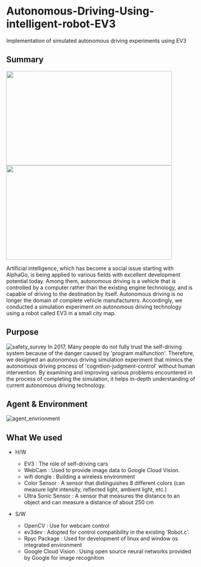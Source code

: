 # Autonomous-Driving-Using-intelligent-robot-EV3
Implementation of simulated autonomous driving experiments using EV3


## Summary
<img src=https://user-images.githubusercontent.com/83410590/207788875-bfee59a5-9c5e-414b-9684-3c4520bbadfd.PNG width='440' height='250'/> <img src=https://user-images.githubusercontent.com/83410590/207792641-37cbe897-92c5-426b-9f6a-d40394698d3d.PNG width="440" height="250"/>


Artificial intelligence, which has become a social issue starting with AlphaGo, is being applied to various fields with excellent development potential today.
Among them, autonomous driving is a vehicle that is controlled by a computer rather than the existing engine technology, and is capable of driving to the destination by itself.
Autonomous driving is no longer the domain of complete vehicle manufacturers. Accordingly, we conducted a simulation experiment on autonomous driving technology using a robot called EV3 in a small city map.

## Purpose
![safety_survey](https://user-images.githubusercontent.com/83410590/207794528-b50feccb-99a8-4932-912a-d7fe2eaa703b.PNG)
In 2017, Many people do not fully trust the self-driving system because of the danger caused by 'program malfunction'.
Therefore, we designed an autonomous driving simulation experiment that mimics the autonomous driving process of 'cognition-judgment-control' without human intervention.
By examining and improving various problems encountered in the process of completing the simulation, it helps in-depth understanding of current autonomous driving technology.


## Agent & Environment
![agent_envrionment](https://user-images.githubusercontent.com/83410590/207796748-c11823d1-1c4a-4154-be2d-69cd1a7d0ffc.PNG)


## What We used

* H/W
  - EV3 : The role of self-driving cars
  - WebCam : Used to provide image data to Google Cloud Vision.
  - wifi dongle : Building a wireless environment 
  - Color Sensor : A sensor that distinguishes 8 different colors (can measure light intensity, reflected light, ambient light, etc.)
  - Ultra Sonic Sensor : A sensor that measures the distance to an object and can measure a distance of about 250 cm
  
  
  
* S/W
  - OpenCV : Use for webcam control
  - ev3dev : Adopted for control compatibility in the existing 'Robot.c'.
  - Rpyc Package : Used for development of linux and window os integrated environment
  - Google Cloud Vision : Using open source neural networks provided by Google for image recognition

